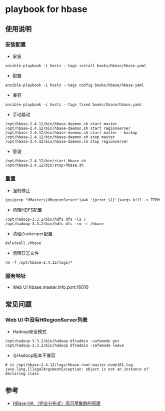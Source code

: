 # playbook for hbase

## 使用说明

### 安装配置
- 安装
```
ansible-playbook -i hosts --tags install books/hbase/hbase.yaml
```
- 配置
```
ansible-playbook -i hosts --tags config books/hbase/hbase.yaml
```
- 兼容
```
ansible-playbook -i hosts --tags fixed books/hbase/hbase.yaml
```
- 手动启动
```
/opt/hbase-2.4.12/bin/hbase-daemon.sh start master 
/opt/hbase-2.4.12/bin/hbase-daemon.sh start regionserver 
/opt/hbase-2.4.12/bin/hbase-daemon.sh start master --backup
/opt/hbase-2.4.12/bin/hbase-daemon.sh stop master
/opt/hbase-2.4.12/bin/hbase-daemon.sh stop regionserver
```
- 管理
```
/opt/hbase-2.4.12/bin/start-hbase.sh
/opt/hbase-2.4.12/bin/stop-hbase.sh
```

### 重置
- 强制停止
```
jps|grep "HMaster\|HRegionServer"|awk '{print $1}'|xargs kill -s TERM
```
- 清理HDFS配置
```
/opt/hadoop-3.3.2/bin/hdfs dfs -ls /
/opt/hadoop-3.3.2/bin/hdfs dfs -rm -r /hbase
```
- 清理Zookeeper配置
```
deleteall /hbase
```
- 清理日志文件
```
rm -f /opt/hbase-2.4.12/logs/*
```

### 服务地址
- Web UI hbase.master.info.port:16010

## 常见问题

### Web UI 中没有HRegionServer列表
- Hadoop安全模式
```
/opt/hadoop-3.3.2/bin/hadoop dfsadmin -safemode get
/opt/hadoop-3.3.2/bin/hadoop dfsadmin -safemode leave
```
- 与Hadoop版本不兼容
```
# vi /opt/hbase-2.4.12/logs/hbase-root-master-node101.log
java.lang.IllegalArgumentException: object is not an instance of declaring class
```

## 参考
- [HBase HA （完全分布式）高可用集群的搭建](https://blog.csdn.net/weixin_43311978/article/details/106181687)
